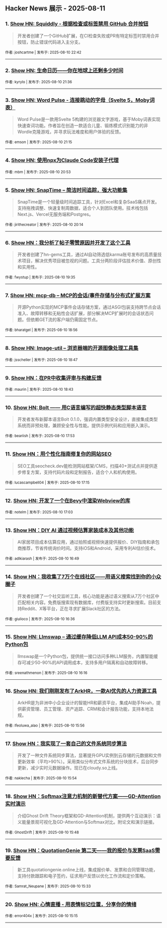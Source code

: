 ## Hacker News 展示 - 2025-08-11


### 1. [Show HN: Squiddly - 根据检查或标签禁用 GitHub 合并按钮](https://news.ycombinator.com/item?id=44858950)
> 开发者创建了一个GitHub扩展，在CI检查失败或PR有特定标签时禁用合并按钮，防止错误代码进入主分支。

<sub>作者: joshcartme | 发布于: 2025-08-10 22:42</sub>

---

### 2. [Show HN: 生命日历——你在地球上还剩多少时间](https://news.ycombinator.com/item?id=44858518)

<sub>作者: kyrylo | 发布于: 2025-08-10 21:36</sub>

---

### 3. [Show HN: Word Pulse - 连接跳动的字母（Svelte 5，Moby词表）](https://news.ycombinator.com/item?id=44858362)
> Word Pulse是一款用Svelte 5构建的浏览器文字游戏，基于Moby词表实现快速查词功能。作者旨在创造一款适合儿童、锻炼模式识别能力的非Wordle克隆游戏，并寻求玩法难度和用户体验的反馈。

<sub>作者: emson | 发布于: 2025-08-10 21:15</sub>

---

### 4. [Show HN: 使用npx为Claude Code安装子代理](https://news.ycombinator.com/item?id=44858181)

<sub>作者: mbm | 发布于: 2025-08-10 20:53</sub>

---

### 5. [Show HN: SnapTime – 简洁时间追踪，强大功能集](https://news.ycombinator.com/item?id=44857939)
> SnapTime是一个轻量级时间追踪工具，针对Excel和复杂SaaS痛点开发。支持拖拽调整、快速复制周数据，适合个人到团队使用。技术栈包括Next.js、Vercel无服务端和Postgres。

<sub>作者: jirithecreator | 发布于: 2025-08-10 20:14</sub>

---

### 6. [Show HN：我分析了帖子零赞原因并开发了这个工具](https://news.ycombinator.com/item?id=44857620)
> 开发者创建了hn-gems工具，通过AI自动筛选低karma账号发布的高质量技术项目，解决优秀项目被忽视的问题。工具分两阶段评估技术价值、原创性和实用性。

<sub>作者: fwystup | 发布于: 2025-08-10 19:35</sub>

---

### 7. [Show HN: mcp-db – MCP的会话/事件存储与分布式扩展方案](https://news.ycombinator.com/item?id=44857354)
> 开源Python实现的MCP事件会话存储方案，通过ASGI包装支持跨节点会话准入、故障转移和无粘性会话扩展，部分解决MCP扩展时的会话状态问题。但依赖GET流的客户端仍需固定节点。

<sub>作者: bharatgel | 发布于: 2025-08-10 18:56</sub>

---

### 8. [Show HN: Image-util – 浏览器端的开源图像处理工具集](https://news.ycombinator.com/item?id=44857297)

<sub>作者: jsscheller | 发布于: 2025-08-10 18:47</sub>

---

### 9. [Show HN：在PR中收集评审与构建反馈](https://news.ycombinator.com/item?id=44857278)

<sub>作者: maurin | 发布于: 2025-08-10 18:43</sub>

---

### 10. [Show HN: Bolt —— 用C语言编写的超快静态类型脚本语言](https://news.ycombinator.com/item?id=44856935)
> 开发者发布新脚本语言Bolt 0.1.0，强调内置类型安全设计，直接集成类型系统而非预处理，兼顾安全性与性能。提供示例代码和应用嵌入演示。

<sub>作者: beariish | 发布于: 2025-08-10 17:53</sub>

---

### 11. [Show HN：用个性化指南修复你的网站SEO](https://news.ycombinator.com/item?id=44856629)
> SEO工具seocheck.dev能检测网站框架/CMS，扫描40+测试点并提供逐步修复方案，支持代码片段和定制报告，适合个人和机构使用。

<sub>作者: lucascampbell04 | 发布于: 2025-08-10 17:15</sub>

---

### 12. [Show HN: 开发了一个在Bevy中渲染Webview的库](https://news.ycombinator.com/item?id=44856533)

<sub>作者: notelm | 发布于: 2025-08-10 17:03</sub>

---

### 13. [Show HN：DIY AI 通过视频估算家装成本及其他功能](https://news.ycombinator.com/item?id=44856417)
> AI家居项目成本估算应用，通过拍照或视频快速提供报价、DIY指南和承包商推荐，节省传统询价时间。支持iOS和Android，采用专利AI估价技术。

<sub>作者: adlkiarash | 发布于: 2025-08-10 16:49</sub>

---

### 14. [Show HN：我收集了7万个在线社区——用语义搜索找到你的小众圈子](https://news.ycombinator.com/item?id=44856331)
> 开发者创建了一个社交监听工具，核心功能是通过语义搜索从7万个社区中匹配相关内容。免费版搜索现有数据库，付费版支持实时更新搜索。目前支持Reddit、X等平台，正在寻求扩展Slack社区的方法。

<sub>作者: giulioco | 发布于: 2025-08-10 16:36</sub>

---

### 15. [Show HN: Llmswap – 通过缓存降低LLM API成本50-90%的Python包](https://news.ycombinator.com/item?id=44856183)
> llmswap是一个Python包，提供统一接口访问多种LLM服务，内置智能缓存可减少50-90%的API调用成本，支持多用户隔离和自动故障转移。

<sub>作者: sreenathmenon | 发布于: 2025-08-10 16:16</sub>

---

### 16. [Show HN: 我们刚刚发布了ArkHR，一款AI优先的人力资源工具](https://news.ycombinator.com/item?id=44856048)
> ArkHR是为非洲中小企业设计的智能HR和薪资平台，集成AI助手Noah，提供薪资管理、员工管理、资产追踪、CRM和会计报告功能，支持本地法规。

<sub>作者: Ifeoluwa_alao | 发布于: 2025-08-10 15:56</sub>

---

### 17. [Show HN：我实现了一套自己的文件系统同步算法](https://news.ycombinator.com/item?id=44856037)
> 开发了一种文件系统同步算法，显著提升GPU实例到云存储的元数据和文件更新效率（平均>90%）。采用类似分布式文件系统的分块技术，后台同步更新，减少实时元数据操作。现已在cloudy.so上线。

<sub>作者: naklecha | 发布于: 2025-08-10 15:54</sub>

---

### 18. [Show HN：Softmax注意力机制的新替代方案——GD-Attention实时演示](https://news.ycombinator.com/item?id=44855978)
> 介绍Ghost Drift Theory框架和GD-Attention机制，提供两个互动演示：语义能量景观可视化及GD-Attention与Softmax对比。附论文和演示链接。

<sub>作者: GhostDrift | 发布于: 2025-08-10 15:48</sub>

---

### 19. [Show HN：QuotationGenie 第二天——我的报价与发票SaaS需要反馈](https://news.ycombinator.com/item?id=44855883)
> 新工具quotationgenie.online上线，集成报价单、发票和合同管理功能，支持付款跟踪和电子签约，征求用户反馈以优化工作流和定价策略。

<sub>作者: Samrat_Neupane | 发布于: 2025-08-10 15:33</sub>

---

### 20. [Show HN: 心情直播 - 用表情标记位置，分享你的情绪](https://news.ycombinator.com/item?id=44855762)

<sub>作者: error404x | 发布于: 2025-08-10 15:15</sub>

---
